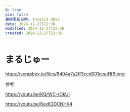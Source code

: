 ```yaml
---
Q: true
pin: false
最終更新日時: Invalid date
date: 2024-12-27T22:36
modified: 2024-12-27T22:36
created: 2024-12-27T22:36
---
```

# まるじゅー

https://scrapbox.io/files/6404a7a2ff3ccd001cead1f9.png

参考

https://youtu.be/KQrWC-rOkUI

https://youtu.be/6exK2DCNHK4